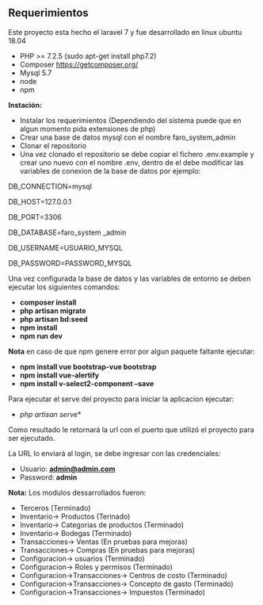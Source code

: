 
## Requerimientos
Este proyecto esta hecho el laravel 7 y fue desarrollado en linux ubuntu 18.04

- PHP >= 7.2.5 (sudo apt-get install php7.2)
- Composer https://getcomposer.org/
- Mysql 5.7 
- node
- npm

**Instación:**
* Instalar los requerimientos 
(Dependiendo del sistema puede que en algun momento pida extensiones de php)
* Crear una base de datos mysql con el nombre faro_system_admin
* Clonar el repositorio
* Una vez clonado el repositorio se debe copiar el fichero .env.example y
crear uno nuevo con el nombre .env, dentro de el debe modificar 
las variables de conexion de la base de datos por ejemplo:

DB_CONNECTION=mysql

DB_HOST=127.0.0.1

DB_PORT=3306

DB_DATABASE=faro_system _admin

DB_USERNAME=USUARIO_MYSQL

DB_PASSWORD=PASSWORD_MYSQL

Una vez configurada la base de datos y las variables de entorno
se deben ejecutar los siguientes comandos:

* **composer install**
* **php artisan migrate**
* **php artisan bd:seed**
* **npm install**
* **npm run dev**

**Nota** en caso de que npm genere error por algun paquete faltante ejecutar:
* **npm install vue bootstrap-vue bootstrap** 
* **npm install vue-alertify** 
* **npm install v-select2-component –save**  

Para ejecutar el serve del proyecto para iniciar la aplicacion ejecutar:
* *php artisan serve**

Como resultado le retornará la url con el puerto que utilizó el proyecto para ser ejecutado.

La URL lo enviará al login, se debe ingresar con las credenciales:
 * Usuario: **admin@admin.com**
 * Password: **admin**
 
**Nota:** Los modulos dessarrollados fueron:
* Terceros (Terminado)
* Inventario-> Productos (Terinado)
* Inventario-> Categorias de productos (Terminado)
* Inventario-> Bodegas (Terminado)
* Transacciones-> Ventas (En pruebas para mejoras)
* Transacciones-> Compras (En pruebas para mejoras)
* Configuracion-> usuarios (Terminado)
* Configuracion-> Roles y permisos (Terminado)
* Configuracion->Transacciones-> Centros de costo (Terminado)
* Configuracion->Transacciones-> Concepto de gasto (Terminado)
* Configuracion->Transacciones-> Impuestos (Terminado)
